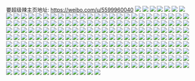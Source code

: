要超级辣主页地址: https://weibo.com/u/5599960040 
![](https://wx4.sinaimg.cn/mw2000/0066YRq8ly1h9jsllj6ikj32c03404q6.jpg) 
![](https://wx4.sinaimg.cn/mw2000/0066YRq8ly1h9ipilcw5sj30zt1rd7hj.jpg) 
![](https://wx4.sinaimg.cn/mw2000/0066YRq8ly1h9ipim1p52j30zt1rcdqn.jpg) 
![](https://wx4.sinaimg.cn/mw2000/0066YRq8ly1h9ipiom8c6j30zu1rpk99.jpg) 
![](https://wx4.sinaimg.cn/mw2000/0066YRq8ly1h9ipiiy0azj32c035i4qq.jpg) 
![](https://wx4.sinaimg.cn/mw2000/0066YRq8ly1h9ipislvdpj32c035fb2b.jpg) 
![](https://wx4.sinaimg.cn/mw2000/0066YRq8ly1h9ipipljmtj32c03404qp.jpg) 
![](https://wx4.sinaimg.cn/mw2000/0066YRq8ly1h9ipj0h53lj32c03404qs.jpg) 
![](https://wx4.sinaimg.cn/mw2000/0066YRq8ly1h9ipiwisouj32c0340e84.jpg) 
![](https://wx4.sinaimg.cn/mw2000/0066YRq8ly1h9dwes1xgpj30u014015i.jpg) 
![](https://wx4.sinaimg.cn/mw2000/0066YRq8ly1h9dweu4h9ej30u01t1dpw.jpg) 
![](https://wx4.sinaimg.cn/mw2000/0066YRq8ly1h9dweripl3j30u01t1aka.jpg) 
![](https://wx4.sinaimg.cn/mw2000/0066YRq8ly1h96u97zi2fj30tw13w14m.jpg) 
![](https://wx4.sinaimg.cn/mw2000/0066YRq8ly1h96u8gce3zj30tu13un4f.jpg) 
![](https://wx4.sinaimg.cn/mw2000/0066YRq8ly1h96u98gfw1j30tu13u128.jpg) 
![](https://wx4.sinaimg.cn/mw2000/0066YRq8ly1h96u98shogj30tw13w7cq.jpg) 
![](https://wx4.sinaimg.cn/mw2000/0066YRq8ly1h96u3fbkqaj30tu13uqgg.jpg) 
![](https://wx4.sinaimg.cn/mw2000/0066YRq8ly1h96u3ecnx4j31400u0n9t.jpg) 
![](https://wx4.sinaimg.cn/mw2000/0066YRq8ly1h96u2rd3tnj32aw35shdu.jpg) 
![](https://wx4.sinaimg.cn/mw2000/0066YRq8ly1h96u992filj30tu13u7ep.jpg) 
![](https://wx4.sinaimg.cn/mw2000/0066YRq8ly1h96u70d3o2j30u01t0af9.jpg) 
![](https://wx4.sinaimg.cn/mw2000/0066YRq8ly1h96u3dcz4rj30tu13uaow.jpg) 
![](https://wx4.sinaimg.cn/mw2000/0066YRq8ly1h91yfmez77j32c0340b29.jpg) 
![](https://wx4.sinaimg.cn/mw2000/0066YRq8ly1h91ygf8fc6j30tu13udwu.jpg) 
![](https://wx4.sinaimg.cn/mw2000/0066YRq8ly1h8xvn9erm0j30tu13u4ef.jpg) 
![](https://wx4.sinaimg.cn/mw2000/0066YRq8ly1h8vl240m96j30tw14wgqc.jpg) 
![](https://wx4.sinaimg.cn/mw2000/0066YRq8ly1h8vkz25d5vj30tw13wn9d.jpg) 
![](https://wx4.sinaimg.cn/mw2000/0066YRq8ly1h8vkvpl931j31qi2bcqmd.jpg) 
![](https://wx4.sinaimg.cn/mw2000/0066YRq8ly1h8vl151sl3j30tw13e121.jpg) 
![](https://wx4.sinaimg.cn/mw2000/0066YRq8ly1h8vkz2p5gtj30tu13utjg.jpg) 
![](https://wx4.sinaimg.cn/mw2000/0066YRq8ly1h8vkz31fkgj30tu13u0yt.jpg) 
![](https://wx4.sinaimg.cn/mw2000/0066YRq8ly1h8vkzs1pw0j30tu13u47f.jpg) 
![](https://wx4.sinaimg.cn/mw2000/0066YRq8ly1h8vkvo2yqej30zt1rogwi.jpg) 
![](https://wx4.sinaimg.cn/mw2000/0066YRq8ly1h8vkz3qcz6j30tu13u479.jpg) 
![](https://wx4.sinaimg.cn/mw2000/0066YRq8ly1h8u9croo4ej30sq1c4gv2.jpg) 
![](https://wx4.sinaimg.cn/mw2000/0066YRq8ly1h8u9cskv3qj30q81ao7cv.jpg) 
![](https://wx4.sinaimg.cn/mw2000/0066YRq8ly1h8u9ctati3j30qq1clgtc.jpg) 
![](https://wx4.sinaimg.cn/mw2000/0066YRq8ly1h8u9cvs7kij30tp1bcguf.jpg) 
![](https://wx4.sinaimg.cn/mw2000/0066YRq8ly1h8psm0990rj31hp1zmh8c.jpg) 
![](https://wx4.sinaimg.cn/mw2000/0066YRq8ly1h8psm1sf83j32c0340npe.jpg) 
![](https://wx4.sinaimg.cn/mw2000/0066YRq8ly1h8psly6t0dj32c03404qs.jpg) 
![](https://wx4.sinaimg.cn/mw2000/0066YRq8ly1h8psm3xb6ij32c0340kjn.jpg) 
![](https://wx4.sinaimg.cn/mw2000/0066YRq8ly1h8psnhnbooj32c0340hdu.jpg) 
![](https://wx4.sinaimg.cn/mw2000/0066YRq8ly1h8kzorqy6oj31sc2dskjl.jpg) 
![](https://wx4.sinaimg.cn/mw2000/0066YRq8ly1h8kzoswp7aj31sc2dsu0x.jpg) 
![](https://wx4.sinaimg.cn/mw2000/0066YRq8ly1h8kzotupzaj31sc2ds7wh.jpg) 
![](https://wx4.sinaimg.cn/mw2000/0066YRq8ly1h8kzoqniknj32c0340e82.jpg) 
![](https://wx4.sinaimg.cn/mw2000/0066YRq8ly1h8i7tzl5z8j32c03404qt.jpg) 
![](https://wx4.sinaimg.cn/mw2000/0066YRq8ly1h8f2f59cy8j32dc35s1kz.jpg) 
![](https://wx4.sinaimg.cn/mw2000/0066YRq8ly1h8f2fw0uh6j30u01he4dk.jpg) 
![](https://wx4.sinaimg.cn/mw2000/0066YRq8ly1h8e0iy0awxj30u01t046f.jpg) 
![](https://wx4.sinaimg.cn/mw2000/0066YRq8ly1h8e0iykstoj30u01t0wlm.jpg) 
![](https://wx4.sinaimg.cn/mw2000/0066YRq8ly1h8apn7k4ogj30u014047s.jpg) 
![](https://wx4.sinaimg.cn/mw2000/0066YRq8ly1h8apn8a2qnj30u0140qas.jpg) 
![](https://wx4.sinaimg.cn/mw2000/0066YRq8ly1h8apn9xcodj30u0140k34.jpg) 
![](https://wx4.sinaimg.cn/mw2000/0066YRq8ly1h8apnbce4oj30u0140gtb.jpg) 
![](https://wx4.sinaimg.cn/mw2000/0066YRq8ly1h8apncfbiyj30u0140k17.jpg) 
![](https://wx4.sinaimg.cn/mw2000/0066YRq8ly1h8apnd4y53j30u0140n29.jpg) 
![](https://wx4.sinaimg.cn/mw2000/0066YRq8ly1h8apn6y1awj30u014047x.jpg) 
![](https://wx4.sinaimg.cn/mw2000/0066YRq8ly1h8apne66fcj30u014046z.jpg) 
![](https://wx4.sinaimg.cn/mw2000/0066YRq8ly1h8apnfdgxoj30u015a483.jpg) 
![](https://wx4.sinaimg.cn/mw2000/0066YRq8ly1h838wscyh2j32c0340e85.jpg) 
![](https://wx4.sinaimg.cn/mw2000/0066YRq8ly1h82gef4klij30u0140gtp.jpg) 
![](https://wx4.sinaimg.cn/mw2000/0066YRq8ly1h82gefwgy7j30u0140dnt.jpg) 
![](https://wx4.sinaimg.cn/mw2000/0066YRq8ly1h82gegtlxfj30u0140qbm.jpg) 
![](https://wx4.sinaimg.cn/mw2000/0066YRq8ly1h82gei5xbuj30u01407eo.jpg) 
![](https://wx4.sinaimg.cn/mw2000/0066YRq8ly1h82gejft60j30u014045f.jpg) 
![](https://wx4.sinaimg.cn/mw2000/0066YRq8ly1h82lugkmitj30tu13u4aj.jpg) 
![](https://wx4.sinaimg.cn/mw2000/0066YRq8ly1h82gee5xyhj30tu13un65.jpg) 
![](https://wx4.sinaimg.cn/mw2000/0066YRq8ly1h82lufz4pcj313u0tudkt.jpg) 
![](https://wx4.sinaimg.cn/mw2000/0066YRq8ly1h82lvsnvy3j30ty16w4ai.jpg) 
![](https://wx4.sinaimg.cn/mw2000/0066YRq8ly1h7wfjxkcorj30u014014h.jpg) 
![](https://wx4.sinaimg.cn/mw2000/0066YRq8ly1h7wwlk2y16j30tu13uqcq.jpg) 
![](https://wx4.sinaimg.cn/mw2000/0066YRq8ly1h7wwljmrdnj30u01t0dmh.jpg) 
![](https://wx4.sinaimg.cn/mw2000/0066YRq8ly1h7wwlknshyj30u01400xk.jpg) 
![](https://wx4.sinaimg.cn/mw2000/0066YRq8ly1h7wwlj8wcxj30tu13u0za.jpg) 
![](https://wx4.sinaimg.cn/mw2000/0066YRq8ly1h7wwllcxk0j30tu13u4d0.jpg) 
![](https://wx4.sinaimg.cn/mw2000/0066YRq8ly1h7wwlme1jrj313u0tugx8.jpg) 
![](https://wx4.sinaimg.cn/mw2000/0066YRq8ly1h7wwmt4uo0j30tu13u48m.jpg) 
![](https://wx4.sinaimg.cn/mw2000/0066YRq8ly1h7s8qdzsg9j30u0140dnq.jpg) 
![](https://wx4.sinaimg.cn/mw2000/0066YRq8ly1h7s8qkkuhrj32by2qfkjm.jpg) 
![](https://wx4.sinaimg.cn/mw2000/0066YRq8ly1h7s8ql54bwj30u01t0n18.jpg) 
![](https://wx4.sinaimg.cn/mw2000/0066YRq8ly1h7s8qny6m5j30u01407co.jpg) 
![](https://wx4.sinaimg.cn/mw2000/0066YRq8ly1h7s8qq70pvj31sc2dsx6p.jpg) 
![](https://wx4.sinaimg.cn/mw2000/0066YRq8ly1h7s8qsjtpfj31sc2dshdu.jpg) 
![](https://wx4.sinaimg.cn/mw2000/0066YRq8ly1h7s8qazkkfj30zu25oqir.jpg) 
![](https://wx4.sinaimg.cn/mw2000/0066YRq8ly1h7mlrgvuidj32c0340x6q.jpg) 
![](https://wx4.sinaimg.cn/mw2000/0066YRq8ly1h7mlrilop1j31sc2ds1ky.jpg) 
![](https://wx4.sinaimg.cn/mw2000/0066YRq8ly1h7mlrk1y33j32c03401ky.jpg) 
![](https://wx4.sinaimg.cn/mw2000/0066YRq8ly1h7mlrm5okjj32c0340u0y.jpg) 
![](https://wx4.sinaimg.cn/mw2000/0066YRq8ly1h7mlrsfq9dj30u0140jy1.jpg) 
![](https://wx4.sinaimg.cn/mw2000/0066YRq8ly1h7mlrubww8j30tu13u4az.jpg) 
![](https://wx4.sinaimg.cn/mw2000/0066YRq8ly1h7hy2uoilwj326f2z57wi.jpg) 
![](https://wx4.sinaimg.cn/mw2000/0066YRq8ly1h7hy2znabyj32c0340b2c.jpg) 
![](https://wx4.sinaimg.cn/mw2000/0066YRq8ly1h7hy33ms22j32c0340hdv.jpg) 
![](https://wx4.sinaimg.cn/mw2000/0066YRq8ly1h7egrddnsmj30u0140dq0.jpg) 
![](https://wx4.sinaimg.cn/mw2000/0066YRq8ly1h77hdvn85mj32c0340x6r.jpg) 
![](https://wx4.sinaimg.cn/mw2000/0066YRq8ly1h77i2rmhuuj30u0140tdp.jpg) 
![](https://wx4.sinaimg.cn/mw2000/0066YRq8ly1h77hzhlg6rj30vc15stbo.jpg) 
![](https://wx4.sinaimg.cn/mw2000/0066YRq8ly1h77he7lm1aj30u0140tdk.jpg) 
![](https://wx4.sinaimg.cn/mw2000/0066YRq8ly1h76r8ct20bj32ak35rkjn.jpg) 
![](https://wx4.sinaimg.cn/mw2000/0066YRq8ly1h76r8doqlqj30yi1fuwpj.jpg) 
![](https://wx4.sinaimg.cn/mw2000/0066YRq8ly1h76r8nau4qj31n918gtzd.jpg) 
![](https://wx4.sinaimg.cn/mw2000/0066YRq8ly1h751f76b9xj30u0140tdj.jpg) 
![](https://wx4.sinaimg.cn/mw2000/0066YRq8ly1h751f6nlw6j30u014046o.jpg) 
![](https://wx4.sinaimg.cn/mw2000/0066YRq8ly1h751f5zy18j31vv36c7wi.jpg) 
![](https://wx4.sinaimg.cn/mw2000/0066YRq8ly1h751frhsjaj32c0340b2a.jpg) 
![](https://wx4.sinaimg.cn/mw2000/0066YRq8ly1h71g8tbou4j31400u0gnk.jpg) 
![](https://wx4.sinaimg.cn/mw2000/0066YRq8ly1h71gbem5eqj30u0140jsq.jpg) 
![](https://wx4.sinaimg.cn/mw2000/0066YRq8ly1h71ga7oajmj30tu13ujws.jpg) 
![](https://wx4.sinaimg.cn/mw2000/0066YRq8ly1h6uljs3y95j30tu13ujur.jpg) 
![](https://wx4.sinaimg.cn/mw2000/0066YRq8ly1h6uljtjpn8j32c0357qv6.jpg) 
![](https://wx4.sinaimg.cn/mw2000/0066YRq8ly1h6uljuu1zsj32c0340x6p.jpg) 
![](https://wx4.sinaimg.cn/mw2000/0066YRq8ly1h6uljvxhhwj31ve2wsnpe.jpg) 
![](https://wx4.sinaimg.cn/mw2000/0066YRq8ly1h6ullmigp4j31sc2dsnpd.jpg) 
![](https://wx4.sinaimg.cn/mw2000/0066YRq8ly1h6u3k478vij30tu13un8r.jpg) 
![](https://wx4.sinaimg.cn/mw2000/0066YRq8ly1h6u3k4i8xfj30u01haaif.jpg) 
![](https://wx4.sinaimg.cn/mw2000/0066YRq8ly1h6u3k4v255j30tu13ugt7.jpg) 
![](https://wx4.sinaimg.cn/mw2000/0066YRq8ly1h6u3k3qdtmj30u01swjuy.jpg) 
![](https://wx4.sinaimg.cn/mw2000/0066YRq8ly1h6u3k66onpj32c03407wj.jpg) 
![](https://wx4.sinaimg.cn/mw2000/0066YRq8ly1h6re41fb06j31sc2dsqv5.jpg) 
![](https://wx4.sinaimg.cn/mw2000/0066YRq8ly1h6re4340kpj31sc2dskjm.jpg) 
![](https://wx4.sinaimg.cn/mw2000/0066YRq8ly1h6re447xekj32c0340npd.jpg) 
![](https://wx4.sinaimg.cn/mw2000/0066YRq8ly1h6re4020smj32ar35rb29.jpg) 
![](https://wx4.sinaimg.cn/mw2000/0066YRq8ly1h6p20ax82nj31sc2dsx6p.jpg) 
![](https://wx4.sinaimg.cn/mw2000/0066YRq8ly1h6p20bswfkj31sc2ds4qp.jpg) 
![](https://wx4.sinaimg.cn/mw2000/0066YRq8ly1h6p20ftoapj32dr36c1kx.jpg) 
![](https://wx4.sinaimg.cn/mw2000/0066YRq8ly1h6p20kdepij31gt36cwzh.jpg) 
![](https://wx4.sinaimg.cn/mw2000/0066YRq8ly1h6p20mvtp9j32c035jkjn.jpg) 
![](https://wx4.sinaimg.cn/mw2000/0066YRq8ly1h6p20nk4fpj30tu13udhe.jpg) 
![](https://wx4.sinaimg.cn/mw2000/0066YRq8ly1h6p20rabxoj32c03404qt.jpg) 
![](https://wx4.sinaimg.cn/mw2000/0066YRq8ly1h6j1itp3djj32bn35rnpe.jpg) 
![](https://wx4.sinaimg.cn/mw2000/0066YRq8ly1h6j1iuxfq5j32c033znpe.jpg) 
![](https://wx4.sinaimg.cn/mw2000/0066YRq8ly1h6j1isjeiwj31sc2dsb29.jpg) 
![](https://wx4.sinaimg.cn/mw2000/0066YRq8ly1h6j1iylf8xj32bb35sx6q.jpg) 
![](https://wx4.sinaimg.cn/mw2000/0066YRq8ly1h6j1iw2inqj31sc2dse0i.jpg) 
![](https://wx4.sinaimg.cn/mw2000/0066YRq8ly1h6e15q71yoj31sc2dshdt.jpg) 
![](https://wx4.sinaimg.cn/mw2000/0066YRq8ly1h6axweyb4mj30u0142gss.jpg) 
![](https://wx4.sinaimg.cn/mw2000/0066YRq8ly1h6axwg5gisj30u013iwge.jpg) 
![](https://wx4.sinaimg.cn/mw2000/0066YRq8ly1h6axwh7fjfj30u014ijt9.jpg) 
![](https://wx4.sinaimg.cn/mw2000/0066YRq8ly1h6axwi6r0zj30u0140akj.jpg) 
![](https://wx4.sinaimg.cn/mw2000/0066YRq8ly1h6999l0rvej32c033yqdo.jpg) 
![](https://wx4.sinaimg.cn/mw2000/0066YRq8ly1h6999qv1ycj32c0340kjm.jpg) 
![](https://wx4.sinaimg.cn/mw2000/0066YRq8ly1h60nnzkinpj32c0340x6q.jpg) 
![](https://wx4.sinaimg.cn/mw2000/0066YRq8ly1h5tcjayz4hj30yi1lftk2.jpg) 
![](https://wx4.sinaimg.cn/mw2000/0066YRq8ly1h5tcjzncqij32c0340b2a.jpg) 
![](https://wx4.sinaimg.cn/mw2000/0066YRq8ly1h5nwv5wljtj30u0140gv8.jpg) 
![](https://wx4.sinaimg.cn/mw2000/0066YRq8ly1h5hnlq0tklj31sc2ds1ky.jpg) 
![](https://wx4.sinaimg.cn/mw2000/0066YRq8ly1h5hnlrf5qgj31sc2dse82.jpg) 
![](https://wx4.sinaimg.cn/mw2000/0066YRq8ly1h5fu9fyj8lj32c035nb2b.jpg) 
![](https://wx4.sinaimg.cn/mw2000/0066YRq8ly1h5fuathzy1j322o340kjn.jpg) 
![](https://wx4.sinaimg.cn/mw2000/0066YRq8ly1h5dpwvaq5hj30yi0pwdoj.jpg) 
![](https://wx4.sinaimg.cn/mw2000/0066YRq8ly1h5ccqtdvjxj30yi0tcdia.jpg) 
![](https://wx4.sinaimg.cn/mw2000/0066YRq8ly1h5ccqsyk5tj30yi103q7s.jpg) 
![](https://wx4.sinaimg.cn/mw2000/0066YRq8ly1h5ccqu53lsj30yi22oh0q.jpg) 
![](https://wx4.sinaimg.cn/mw2000/0066YRq8ly1h5205hqlxlj31sc2dse81.jpg) 
![](https://wx4.sinaimg.cn/mw2000/0066YRq8ly1h5205ip0woj31sc2dsnpd.jpg) 
![](https://wx4.sinaimg.cn/mw2000/0066YRq8ly1h5205lnw48j31sc2dsqv6.jpg) 
![](https://wx4.sinaimg.cn/mw2000/0066YRq8ly1h5205gucqjj32c0340u0y.jpg) 
![](https://wx4.sinaimg.cn/mw2000/0066YRq8ly1h4zox17ak8j30qi17on7k.jpg) 
![](https://wx4.sinaimg.cn/mw2000/0066YRq8ly1h4zowto4ojj30rx19naky.jpg) 
![](https://wx4.sinaimg.cn/mw2000/0066YRq8ly1h4rou5f51wj31sc2dskjl.jpg) 
![](https://wx4.sinaimg.cn/mw2000/0066YRq8ly1h4roucdnvmj32c033y7wi.jpg) 
![](https://wx4.sinaimg.cn/mw2000/0066YRq8ly1h4roudjtyjj32c02c0e82.jpg) 
![](https://wx4.sinaimg.cn/mw2000/0066YRq8ly1h4roueq4jij30ty140amz.jpg) 
![](https://wx4.sinaimg.cn/mw2000/0066YRq8ly1h4roug0542j31sc2dse82.jpg) 
![](https://wx4.sinaimg.cn/mw2000/0066YRq8ly1h4rounrck1j30tw13uawp.jpg) 
![](https://wx4.sinaimg.cn/mw2000/0066YRq8ly1h4mvsecez8j32c0340nph.jpg) 
![](https://wx4.sinaimg.cn/mw2000/0066YRq8ly1h4mvw8ol9wj32c0340npf.jpg) 
![](https://wx4.sinaimg.cn/mw2000/0066YRq8ly1h4mvsfoqfpj31sc2ds1ky.jpg) 
![](https://wx4.sinaimg.cn/mw2000/0066YRq8ly1h4mvsgrdq1j31sc2ds1ky.jpg) 
![](https://wx4.sinaimg.cn/mw2000/0066YRq8ly1h4fwlb1i8ej31sc2ds1ky.jpg) 
![](https://wx4.sinaimg.cn/mw2000/0066YRq8ly1h4flwpnuiwj32c02c0kjo.jpg) 
![](https://wx4.sinaimg.cn/mw2000/0066YRq8ly1h4dkhv4t76j32c0340npe.jpg) 
![](https://wx4.sinaimg.cn/mw2000/0066YRq8ly1h48y15n76mj31k41k47wh.jpg) 
![](https://wx4.sinaimg.cn/mw2000/0066YRq8ly1h48y15yziwj30tu13u14c.jpg) 
![](https://wx4.sinaimg.cn/mw2000/0066YRq8ly1h48y12864sj32c0340u0y.jpg) 
![](https://wx4.sinaimg.cn/mw2000/0066YRq8ly1h47yawkzmbj32c0340x6s.jpg) 
![](https://wx4.sinaimg.cn/mw2000/0066YRq8ly1h47yb2599ij31sc2dsu0y.jpg) 
![](https://wx4.sinaimg.cn/mw2000/0066YRq8ly1h3r2gk9uidj30ty0ty4c2.jpg) 
![](https://wx4.sinaimg.cn/mw2000/0066YRq8ly1h3r2gl51vaj30ty0uqtc9.jpg) 
![](https://wx4.sinaimg.cn/mw2000/0066YRq8ly1h3r2gjrn3uj30u00u0wtv.jpg) 
![](https://wx4.sinaimg.cn/mw2000/0066YRq8ly1h3r2gku2a3j30tu13uk16.jpg) 
![](https://wx4.sinaimg.cn/mw2000/0066YRq8ly1h2qk6ijhtuj30yi1pc4qp.jpg) 
![](https://wx4.sinaimg.cn/mw2000/0066YRq8ly1h2qk6jtekgj30u01hcx2l.jpg) 
![](https://wx4.sinaimg.cn/mw2000/0066YRq8ly1h2qk6kvnbsj30u01hctv4.jpg) 
![](https://wx4.sinaimg.cn/mw2000/0066YRq8ly1h2bjf98a96j32c0340b2a.jpg) 
![](https://wx4.sinaimg.cn/mw2000/0066YRq8ly1h2bjfpqwq9j32c0340qv7.jpg) 
![](https://wx4.sinaimg.cn/mw2000/0066YRq8ly1h2bjfri1t6j32c0340qv6.jpg) 
![](https://wx4.sinaimg.cn/mw2000/0066YRq8ly1h2bjfst59ij32c0340kjm.jpg) 
![](https://wx4.sinaimg.cn/mw2000/0066YRq8ly1h2af5w4gl0j32c0340kjn.jpg) 
![](https://wx4.sinaimg.cn/mw2000/0066YRq8ly1h2af66o5u9j329i35rb2a.jpg) 
![](https://wx4.sinaimg.cn/mw2000/0066YRq8ly1h2a5ocozw3j31sc2dsnpe.jpg) 
![](https://wx4.sinaimg.cn/mw2000/0066YRq8ly1h286xqdoppj31sc2dsqv5.jpg) 
![](https://wx4.sinaimg.cn/mw2000/0066YRq8ly1h286xr7q7nj31sc2ds7wh.jpg) 
![](https://wx4.sinaimg.cn/mw2000/0066YRq8ly1h286xpmne6j31sc2ds1ky.jpg) 
![](https://wx4.sinaimg.cn/mw2000/0066YRq8ly1h286xrreckj30ye19vamh.jpg) 
![](https://wx4.sinaimg.cn/mw2000/0066YRq8ly1h20vnfm7vjj334033yhdx.jpg) 
![](https://wx4.sinaimg.cn/mw2000/0066YRq8ly1h20vng7h7rj30u00u0wjy.jpg) 
![](https://wx4.sinaimg.cn/mw2000/0066YRq8ly1h20vnh1jlqj31ov242e82.jpg) 
![](https://wx4.sinaimg.cn/mw2000/0066YRq8ly1h0z5uvu81qj32c0340u0y.jpg) 
![](https://wx4.sinaimg.cn/mw2000/0066YRq8ly1h0z5utkygvj32c0340x6q.jpg) 
![](https://wx4.sinaimg.cn/mw2000/0066YRq8ly1h0z5v8e8njj32c034ue84.jpg) 
![](https://wx4.sinaimg.cn/mw2000/0066YRq8ly1gy4bkg8gmjj31o728c7wi.jpg) 
![](https://wx4.sinaimg.cn/mw2000/0066YRq8ly1gy4bkw4k44j3206309u0z.jpg) 
![](https://wx4.sinaimg.cn/mw2000/0066YRq8ly1gy4bl8kl7xj32c0340u10.jpg) 
![](https://wx4.sinaimg.cn/mw2000/0066YRq8ly1gy4bkcgk6xj32c03404qr.jpg) 
![](https://wx4.sinaimg.cn/mw2000/0066YRq8ly1gxqfqgsmadj315o35dhdu.jpg) 
![](https://wx4.sinaimg.cn/mw2000/0066YRq8ly1gxqfqi5opjj32c0340e83.jpg) 
![](https://wx4.sinaimg.cn/mw2000/0066YRq8ly1gxqfqjt75vj315o34h4qq.jpg) 
![](https://wx4.sinaimg.cn/mw2000/0066YRq8ly1gxqfqldchwj315o446e81.jpg) 
![](https://wx4.sinaimg.cn/mw2000/0066YRq8ly1gxqfqlyk9kj30yi1pcwu3.jpg) 
![](https://wx4.sinaimg.cn/mw2000/0066YRq8ly1gxqfqn0bjaj30xc4xshdt.jpg) 
![](https://wx4.sinaimg.cn/mw2000/0066YRq8ly1gxqfqqgzzkj30yi1pc19c.jpg) 
![](https://wx4.sinaimg.cn/mw2000/0066YRq8ly1gpesf8xjypj324r2pve82.jpg) 
![](https://wx4.sinaimg.cn/mw2000/0066YRq8ly1gpesf7p2x4j315p1m0tt9.jpg) 
![](https://wx4.sinaimg.cn/mw2000/0066YRq8ly1gpesfawmozj32c0340npf.jpg) 
![](https://wx4.sinaimg.cn/mw2000/0066YRq8ly1gpesfcfjcfj31io2e8u0x.jpg) 
![](https://wx4.sinaimg.cn/mw2000/0066YRq8ly1gpesfdnynbj31px2k5x6p.jpg) 
![](https://wx4.sinaimg.cn/mw2000/0066YRq8ly1gpesff62t8j31iy1v84qr.jpg) 
